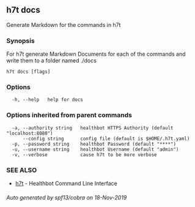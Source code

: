 ## h7t docs

Generate Markdown for the commands in h7t

### Synopsis

For h7t generate Markdown Documents for each of the commands and write them to a folder named ./docs

```
h7t docs [flags]
```

### Options

```
  -h, --help   help for docs
```

### Options inherited from parent commands

```
  -a, --authority string   healthbot HTTPS Authority (default "localhost:8080")
      --config string      config file (default is $HOME/.h7t.yaml)
  -p, --password string    healthbot Password (default "****")
  -u, --username string    healthbot Username (default "admin")
  -v, --verbose            cause h7t to be more verbose
```

### SEE ALSO

* [h7t](h7t.md)	 - Healthbot Command Line Interface

###### Auto generated by spf13/cobra on 18-Nov-2019
